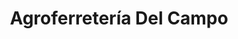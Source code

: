 ---
title: "Agroferretería Del Campo"
url: /san-lorenzo/agroferreteria-del-campo/
shop: Landwirtschaftlich
---